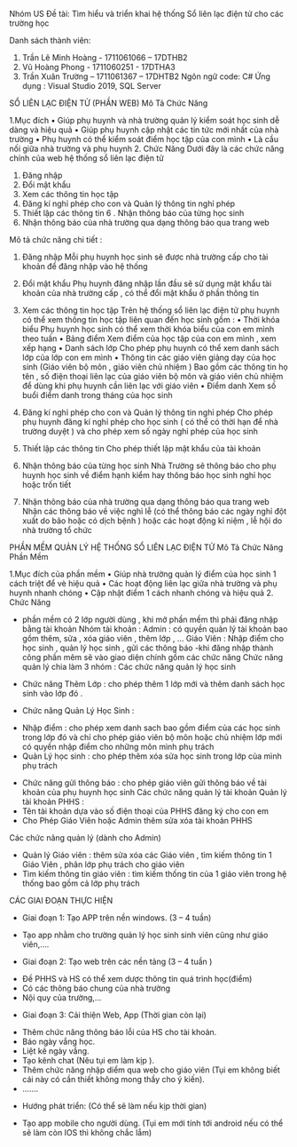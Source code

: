 Nhóm  US
Đề tài: Tìm hiểu và triển khai hệ thống Sổ liên lạc điện tử cho các trường học 



Danh sách thành viên:
1.	Trần  Lê Minh Hoàng -  1711061066 – 17DTHB2
2.	Vũ Hoàng Phong - 1711060251 - 17DTHA3
3.	Trần Xuân Trường – 1711061367 – 17DHTB2
Ngôn ngữ code: C#
Ứng dụng : Visual Studio 2019, SQL Server

 
SỔ LIÊN LẠC ĐIỆN TỬ (PHẦN WEB)
Mô Tả Chức Năng 

1.Mục đích 
•	Giúp phụ huynh và nhà trường quản lý kiểm soát học sinh dễ dàng và hiệu quả
•	Giúp phụ huynh cập nhật các tin tức mới nhất của nhà trường 
•	Phụ huynh có thể kiểm soát điểm học tập của con mình 
•	Là cầu nối giữa nhà trường và phụ huynh
2. Chức Năng
Dưới đây là các chức năng chính của web hệ thống sổ liên lạc điện tử
1. Đăng nhập
2. Đổi mật khẩu
3. Xem các thông tin học tập
4. Đăng kí nghỉ phép cho con và Quản lý thông tin nghỉ phép
5. Thiết lập các thông tin
6 . Nhận thông báo của từng học sinh 
7. Nhận thông báo của nhà trường qua dạng thông báo qua trang web 

Mô tả chức năng chi tiết :
1.	Đăng nhập
Mỗi phụ huynh học sinh sẽ được nhà trường cấp cho tài khoản để đăng nhập vào hệ thống 
2.	Đổi mật khẩu
Phụ huynh đăng nhập lần đầu sẽ sử dụng mật khẩu tài khoản của nhà trường cấp , có thể đổi mật khẩu ở phần thông tin 
3.	Xem các thông tin học tập
Trên hệ thống sổ liên lạc điện tử phụ huynh có thể xem thông tin học tập liên quan đến học sinh gồm :
•	Thời khóa biểu
Phụ huynh học sinh có thể xem thời khóa biểu của con em mình theo tuần
•	Bảng điểm
Xem điểm của học tập của con em mình , xem xếp hạng
•	Danh sách lớp 
Cho phép phụ huynh có thể xem danh sách lớp của lớp con em mình
•	Thông tin các giáo viên giảng dạy của học sinh (Giáo viên bộ môn , giáo viên chủ nhiệm )
Bao gồm các thông tin họ tên , số điện thoại liên lạc của giáo viên bộ môn và giáo viên chủ nhiệm để dùng khi phụ huynh cần liên lạc với giáo viên
•	Điểm danh 
Xem số buổi điểm danh trong tháng của học sinh 


4.	Đăng kí nghỉ phép cho con và Quản lý thông tin nghỉ phép
Cho phép phụ huynh đăng kí nghỉ phép cho học sinh ( có thể có thời hạn để nhà trường duyệt ) và cho phép xem số ngày nghỉ phép của học sinh
5.	Thiết lập các thông tin
Cho phép thiết lập mật khẩu của tài khoản
6.	Nhận thông báo của từng học sinh
Nhà Trường sẽ thông báo cho phụ huynh học sinh về điểm hạnh kiểm hay thông báo học sinh nghỉ học hoặc trốn tiết
7.	Nhận thông báo của nhà trường qua dạng thông báo qua trang web
Nhận các thông báo về việc nghỉ lễ (có thể thông báo các ngày nghỉ đột xuất do bão hoặc có dịch bệnh ) hoặc các hoạt động kỉ niệm , lễ hội do nhà trường tổ chức 


 











PHẦN MỀM QUẢN LÝ HỆ THỐNG SỔ LIÊN LẠC ĐIỆN TỬ
Mô Tả Chức Năng Phần Mềm

1.Mục đích của phần mềm
•	Giúp nhà trường quản lý điểm của học sinh 1 cách triệt để vè hiệu quả
•	Các hoạt động liên lạc giữa nhà trường và phụ huynh nhanh chóng
•	Cập nhật điểm 1 cách nhanh chóng và hiệu quả
2. Chức Năng
- phần mềm  có 2 lớp người dùng , khi mở phần mềm thì phải đăng nhập bằng tài khoản 
	Nhóm tài khoản : 
Admin : có quyền quản lý tài khoản bao gồm thêm, sửa , xóa giáo viên , thêm lớp , …
Giáo Viên : Nhập điểm cho học sinh , quản lý học sinh , gửi các thông báo 
-khi đăng nhập thành công phần mêm sẽ vào giao diện chính gồm các chức năng
Chức năng quản lý chia làm 3 nhóm :
Các chức năng quản lý học sinh  
*	Chức năng Thêm Lớp : cho phép thêm 1 lớp mới và thêm danh sách học sinh vào lớp đó . 

*	Chức năng Quản Lý Học Sinh : 

-	Nhập điểm : cho phép xem danh sach bao gồm điểm của các học sinh trong lớp đó và chỉ cho phép giáo viên bộ môn hoặc chủ nhiệm lớp mới có quyền nhập điểm cho những môn mình phụ trách
-	Quản Lý học sinh : cho phép thêm xóa sửa học sinh trong lớp của mình phụ trách

*	Chức năng gửi thông báo : cho phép giáo viên gửi thông báo về tài khoản của phụ huynh học sinh
Các chức năng quản lý tài khoản 
Quản lý tài khoản PHHS : 
*	Tên tài khoản dựa vào số điện thoại của PHHS đăng ký cho con em 
*	Cho Phép Giáo Viên hoặc Admin thêm sửa xóa tài khoản PHHS 

Các chức năng quản lý (dành cho Admin)
*	Quản lý Giáo viên :  thêm sửa xóa các Giáo viên , tìm kiếm thông tin 1 Giáo Viên , phân lớp phụ trách cho giáo viên
*	Tìm kiếm thông tin giáo viên : tìm kiếm thống tin của 1 giáo viên trong hệ thống bao gồm cả lớp phụ trách





 
CÁC GIAI ĐOẠN THỰC HIỆN
+ Giai đoạn 1: Tạo APP trên nền windows. 			 (3 – 4 tuần)
-	Tạo app nhằm cho trường quản lý học sinh sinh viên cũng như giáo viên,….
+ Giai đoạn 2: Tạo web trên các nền tảng 			 (3 – 4 tuần )
-	Đề PHHS và HS có thể xem dược thông tin quá trình học(điểm)
-	Có các thông báo chung của nhà trường
-	Nội quy của trường,…
+ Giai đoạn 3: Cải thiện Web, App  				(Thời gian còn lại)
-	Thêm chức năng thông báo lỗi của HS cho tài khoản.
-	Báo ngày vắng học.
-	Liệt kê ngày vắng.
-	Tạo kênh chat (Nêu tụi em làm kịp ).
-	Thêm chức năng nhập diểm qua web cho giáo viên (Tụi em không biết cái này có cần thiết không mong thầy cho ý kiến).
-	…….
+ Hướng phát triển:	      			(Có thể sẽ làm nếu kịp thời gian)
-	Tạo app mobile cho người dùng. (Tụi em mới tính tới android nếu có thể sẽ làm còn IOS thì không chắc lắm)

